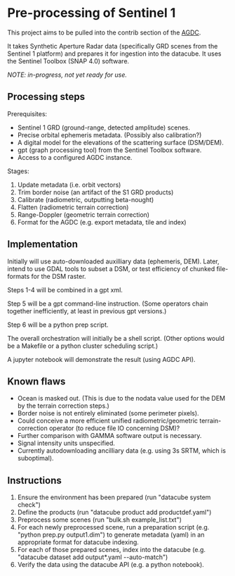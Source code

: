 Pre-processing of Sentinel 1
============================

This project aims to be pulled into the contrib section of the [AGDC](https://github.com/data-cube/agdc-v2). 

It takes Synthetic Aperture Radar data (specifically GRD scenes from the Sentinel 1 platform) and prepares it for ingestion into the datacube. It uses the Sentinel Toolbox (SNAP 4.0) software.

*NOTE: in-progress, not yet ready for use.*

Processing steps
----------------
Prerequisites: 
- Sentinel 1 GRD (ground-range, detected amplitude) scenes.
- Precise orbital ephemeris metadata. (Possibly also calibration?)
- A digital model for the elevations of the scattering surface (DSM/DEM).
- gpt (graph processing tool) from the Sentinel Toolbox software.
- Access to a configured AGDC instance.

Stages:

1. Update metadata (i.e. orbit vectors)
2. Trim border noise (an artifact of the S1 GRD products)
3. Calibrate (radiometric, outputting beta-nought)
4. Flatten (radiometric terrain correction)
5. Range-Doppler (geometric terrain correction)
6. Format for the AGDC (e.g. export metadata, tile and index)

Implementation
--------------
Initially will use auto-downloaded auxilliary data (ephemeris, DEM). Later, intend to use GDAL tools to subset a DSM, or test efficiency of chunked file-formats for the DSM raster.

Steps 1-4 will be combined in a gpt xml.

Step 5 will be a gpt command-line instruction. (Some operators chain together inefficiently, at least in previous gpt versions.)

Step 6 will be a python prep script.

The overall orchestration will initially be a shell script. (Other options would be a Makefile or a python cluster scheduling script.)

A jupyter notebook will demonstrate the result (using AGDC API).

Known flaws
-----------

- Ocean is masked out. (This is due to the nodata value used for the DEM by the terrain correction steps.)
- Border noise is not entirely eliminated (some perimeter pixels).
- Could conceive a more efficient unified radiometric/geometric terrain-correction operator (to reduce file IO concerning DSM)?
- Further comparison with GAMMA software output is necessary.
- Signal intensity units unspecified.
- Currently autodownloading ancilliary data (e.g. using 3s SRTM, which is suboptimal).

Instructions
------------

1. Ensure the environment has been prepared (run "datacube system check")
2. Define the products (run "datacube product add productdef.yaml")
3. Preprocess some scenes (run "bulk.sh example_list.txt")
4. For each newly preprocessed scene, run a preparation script (e.g. "python prep.py output1.dim") to generate metadata (yaml) in an appropriate format for datacube indexing.
5. For each of those prepared scenes, index into the datacube (e.g. "datacube dataset add output*.yaml --auto-match")
6. Verify the data using the datacube API (e.g. a python notebook).


